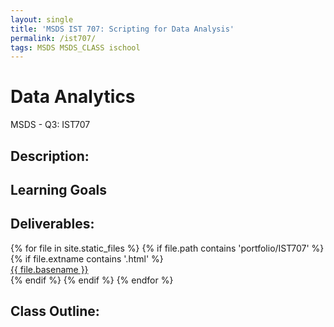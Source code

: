 ```yaml
---
layout: single
title: 'MSDS IST 707: Scripting for Data Analysis'
permalink: /ist707/
tags: MSDS MSDS_CLASS ischool
---
```


# Data Analytics

MSDS - Q3: IST707

## Description:

## Learning Goals

## Deliverables: 

<div>
{% for file in site.static_files %}
    {% if file.path contains 'portfolio/IST707' %}
        {% if file.extname contains '.html' %}
            <div><a href="https://danielcaraway.github.io/{{ file.path }}">{{ file.basename }}</a></div>
        {% endif %}
    {% endif %}
{% endfor %}
</div>


## Class Outline: